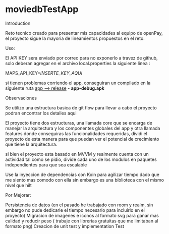 # moviedbTestApp

Introduction

Reto tecnico creado para presentar mis capacidades al equipo de openPay, el proyecto sigue la mayoria de lineamientos propuestos en el reto.

Uso:

El API KEY sera enviado por correo para no exponerlo a travez de github, solo deberan agregar en el archivo 
local.properties la siguiente linea : 

MAPS_API_KEY=*INSERTE_KEY_AQUI*

si tienen problemas corriendo el app, conseguiran un compilado en la siguiente ruta  [app --> release](https://github.com/ederdoski/moviedbTestApp/app) - **app-debug.apk**

Observaciones

Se utilizo una estructura basica de git flow para llevar a cabo el proyecto podran encontrar los detalles aqui

El proyecto tiene dos estructuras, una llamada core que se encarga de manejar la arquitectura y los componentes globales del app y otra llamada features donde conseguiras las funcionalidades requeridas, dividi el proyecto de esta manera 
para que puedan ver el potencial de crecimiento que tiene la arquitectura.

si bien el proyecto esta basado en MVVM y realmente cuenta con un actividad tal como se pidio, divide cada uno de los modulos en paquetes independientes para que sea escalable

Use la inyeccion de dependencias con Koin para agilizar tiempo dado que me siento mas comodo con ella sin embargo es una biblioteca con el mismo nivel que hilt 

Por Mejorar: 

Persistencia de datos (en el pasado he trabajado con room y realm, sin embargo no pude dedicarle el tiempo necesario para incluirlo en el proyecto)
Migracion de imagenes e iconos al formato svg para ganar mas calidad y reducir peso ( trabaje con librerias gratuitas que me limitaban al formato png)
Creacion de unit test y implementation Test
